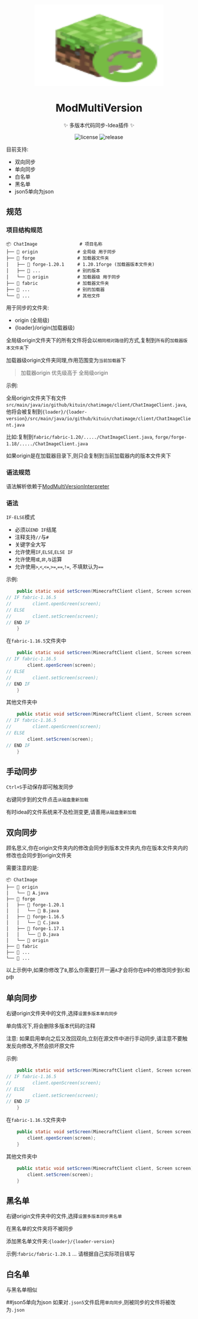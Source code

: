 <p align="center">
  <img src="https://raw.githubusercontent.com/kitUIN/ModMultiVersion/master/src/main/resources/META-INF/pluginIcon.svg" width="350" height="220" alt="ModMultiVersion"></a>
</p>
<div align="center">

# ModMultiVersion

✨ 多版本代码同步-Idea插件 ✨

</div>
<p align="center">
  <a>
    <img src="https://img.shields.io/badge/license-MIT-green" alt="license">
  </a>
  <a >
    <img  src="https://img.shields.io/github/v/release/kitUIN/ModMultiVersion" alt="release">
  </a>
</p>


目前支持:
- 双向同步
- 单向同步
- 白名单
- 黑名单
- json5单向为json
## 规范
### 项目结构规范
```
📦 ChatImage                # 项目名称
├── 📂 origin               # 全局级 用于同步
├── 📂 forge                # 加载器文件夹
│   ├── 📂 forge-1.20.1     # 1.20.1forge (加载器版本文件夹)
│   ├── 📂 ...              # 别的版本
│   └── 📂 origin           # 加载器级 用于同步
├── 📂 fabric               # 加载器文件夹
├── 📂 ...                  # 别的加载器
└── 📜 ...                  # 其他文件
```

用于同步的文件夹:
- origin (全局级)
- {loader}/origin(加载器级)

全局级origin文件夹下的所有文件将会以`相同相对路径`的方式,复制到`所有`的`加载器版本文件夹`下

加载器级origin文件夹同理,作用范围变为`当前加载器`下

> 加载器origin 优先级高于 全局级origin

示例:

全局origin文件夹下有文件`src/main/java/io/github/kituin/chatimage/client/ChatImageClient.java`,他将会被复制到`{loader}/{loader-version}/src/main/java/io/github/kituin/chatimage/client/ChatImageClient.java`

比如:复制到`fabric/fabric-1.20/...../ChatImageClient.java`, `forge/forge-1.18/...../ChatImageClient.java`

如果origin是在加载器目录下,则只会复制到当前加载器内的版本文件夹下

### 语法规范
语法解析依赖于[ModMultiVersionInterpreter](https://github.com/kitUIN/ModMultiVersionInterpreter)

### 语法
`IF-ELSE`模式
- 必须以`END IF`结尾
- 注释支持`//`与`#`
- 关键字全大写
- 允许使用`IF`,`ELSE`,`ELSE IF`
- 允许使用`或`,`非`,`与`运算
- 允许使用`>`,`<`,`<=`,`>=`,`==`,`!=`, 不填默认为`==`

示例:
```java
    public static void setScreen(MinecraftClient client, Screen screen) {
// IF fabric-1.16.5
//        client.openScreen(screen);
// ELSE
//        client.setScreen(screen);
// END IF
    }
```
在`fabric-1.16.5`文件夹中
```java
    public static void setScreen(MinecraftClient client, Screen screen) {
// IF fabric-1.16.5
        client.openScreen(screen);
// ELSE
//        client.setScreen(screen);
// END IF
    }
```
其他文件夹中
```java
    public static void setScreen(MinecraftClient client, Screen screen) {
// IF fabric-1.16.5
//        client.openScreen(screen);
// ELSE
        client.setScreen(screen);
// END IF
    }
```

## 手动同步
`Ctrl+S`手动保存即可触发同步

右键同步到的文件点击`从磁盘重新加载`

有时idea的文件系统来不及检测变更,请善用`从磁盘重新加载`

## 双向同步
顾名思义,你在origin文件夹内的修改会同步到版本文件夹内,你在版本文件夹内的修改也会同步到origin文件夹

需要注意的是:
```
📦 ChatImage                
├── 📂 origin               
│   └── 📜 A.java           
├── 📂 forge               
│   ├── 📂 forge-1.20.1
│   │   └── 📜 B.java     
│   ├── 📂 forge-1.16.5
│   │   └── 📜 C.java    
│   ├── 📂 forge-1.17.1
│   │   └── 📜 D.java           
│   └── 📂 origin           
├── 📂 fabric               
├── 📂 ...                  
└── 📜 ...                  
```
以上示例中,如果你修改了`B`,那么你需要打开一遍`A`才会将你在`B`中的修改同步到`C`和`D`中

## 单向同步
右键origin文件夹中的文件,选择`设置多版本单向同步`

单向情况下,将会删除多版本代码的注释

注意: 如果启用单向之后又改回双向,立刻在源文件中进行手动同步,请注意不要触发反向修改,不然会损坏原文件

示例:
```java
    public static void setScreen(MinecraftClient client, Screen screen) {
// IF fabric-1.16.5
//        client.openScreen(screen);
// ELSE
//        client.setScreen(screen);
// END IF
    }
```
在`fabric-1.16.5`文件夹中
```java
    public static void setScreen(MinecraftClient client, Screen screen) {
        client.openScreen(screen);
    }
```
其他文件夹中
```java
    public static void setScreen(MinecraftClient client, Screen screen) {
        client.setScreen(screen);
    }
```
## 黑名单

右键origin文件夹中的文件,选择`设置多版本同步黑名单`

在黑名单的文件夹将不被同步

添加黑名单文件夹:`{loader}/{loader-version}`

示例:`fabric/fabric-1.20.1` ... 请根据自己实际项目填写

## 白名单
与黑名单相似

##json5单向为json
如果对`.json5`文件启用`单向同步`,则被同步的文件将被改为`.json`
